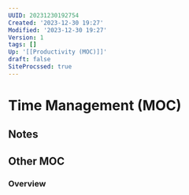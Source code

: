 ```yaml
---
UUID: 20231230192754
Created: '2023-12-30 19:27'
Modified: '2023-12-30 19:27'
Version: 1
tags: []
Up: '[[Productivity (MOC)]]'
draft: false
SiteProcssed: true
---
```


# Time Management (MOC)

## Notes


## Other MOC


### Overview
